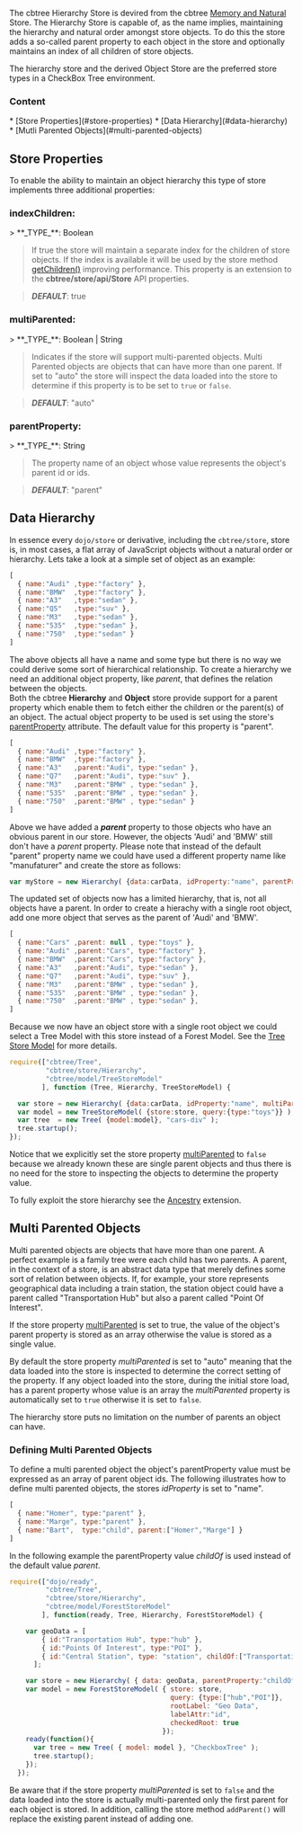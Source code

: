 The cbtree Hierarchy Store is devired from the cbtree [Memory and Natural](Store#store-types)
Store. The Hierarchy Store is capable of, as the name implies, maintaining the
hierarchy and natural order amongst store objects. To do this the store adds a
so-called parent property to each object in the store and optionally maintains
an index of all children of store objects.

The hierarchy store and the derived Object Store are the preferred store types
in a CheckBox Tree environment.

<h3>Content <span class="mega-octicon octicon-book"></span></h3>
* [Store Properties](#store-properties)
* [Data Hierarchy](#data-hierarchy)
* [Mutli Parented Objects](#multi-parented-objects)



<h2 id="store-properties">Store Properties</h2>
To enable the ability to maintain an object hierarchy this type of store implements
three additional properties:

<h3 id="">indexChildren:</h3>
> **_TYPE_**: Boolean

> If true the store will maintain a separate index for the children of store
> objects. If the index is available it will be used by the store method
> [getChildren()](Store-API#wiki-getchildren) improving performance.
> This property is an extension to the **cbtree/store/api/Store** API properties.

> **_DEFAULT_**: true

<h3 id="">multiParented:</h3>
> **_TYPE_**: Boolean | String

> Indicates if the store will support multi-parented objects. Multi Parented
> objects are objects that can have more than one parent. If set to "auto"
> the store will inspect the data loaded into the store to determine if this
> property is to be set to `true` or `false`.

> **_DEFAULT_**: "auto"

<h3 id="parentproperty">parentProperty:</h3>
> **_TYPE_**: String

> The property name of an object whose value represents the object's parent id
> or ids.

> **_DEFAULT_**: "parent"




<h2 id="data-hierarchy">Data Hierarchy</h2>

In essence every `dojo/store` or derivative, including the `cbtree/store`, store
is, in most cases, a flat array of JavaScript objects without a natural order or
hierarchy. Lets take a look at a simple set of object as an example:

```javascript
[
  { name:"Audi" ,type:"factory" },
  { name:"BMW"  ,type:"factory" },
  { name:"A3"   ,type:"sedan" },
  { name:"Q5"   ,type:"suv" },
  { name:"M3"   ,type:"sedan" },
  { name:"535"  ,type:"sedan" },
  { name:"750"  ,type:"sedan" }
]
```
The above objects all have a name and some type but there is no way we could
derive some sort of hierarchical relationship. To create a hierarchy we need
an additional object property, like *parent*, that defines the relation between
the objects.  
Both the cbtree **Hierarchy** and **Object** store provide support for a parent
property which enable them to fetch either the children or the parent(s) of an
object. The actual object property to be used is set using the store's 
[parentProperty](Store-API#wiki-parentproperty) attribute. The default value
for this property is "parent".

```javascript
[
  { name:"Audi" ,type:"factory" },
  { name:"BMW"  ,type:"factory" },
  { name:"A3"   ,parent:"Audi", type:"sedan" },
  { name:"Q7"   ,parent:"Audi", type:"suv" },
  { name:"M3"   ,parent:"BMW" , type:"sedan" },
  { name:"535"  ,parent:"BMW" , type:"sedan" },
  { name:"750"  ,parent:"BMW" , type:"sedan" }
]
```
Above we have added a **_parent_** property to those objects who have an obvious
parent in our store. However, the objects 'Audi' and 'BMW' still don't have a 
*parent* property. Please note that instead of the default "parent" property
name we could have used a different property name like "manufaturer" and create
the store as follows:

```javascript
var myStore = new Hierarchy( {data:carData, idProperty:"name", parentProperty:"manufaturer", ...});
```
The updated set of objects now has a limited hierarchy, that is, not all objects
have a parent. In order to create a hierachy with a single root object, add one
more object that serves as the parent of 'Audi' and 'BMW'.

```javascript
[
  { name:"Cars" ,parent: null , type:"toys" },
  { name:"Audi" ,parent:"Cars", type:"factory" },
  { name:"BMW"  ,parent:"Cars", type:"factory" },
  { name:"A3"   ,parent:"Audi", type:"sedan" },
  { name:"Q7"   ,parent:"Audi", type:"suv" },
  { name:"M3"   ,parent:"BMW" , type:"sedan" },
  { name:"535"  ,parent:"BMW" , type:"sedan" },
  { name:"750"  ,parent:"BMW" , type:"sedan" },
]
```
Because we now have an object store with a single root object we could select
a Tree Model with this store instead of a Forest Model. See the 
[Tree Store Model](Model#wiki-tree-store-model) for more details.

```javascript
require(["cbtree/Tree", 
         "cbtree/store/Hierarchy", 
         "cbtree/model/TreeStoreModel"
        ], function (Tree, Hierarchy, TreeStoreModel) {

  var store = new Hierarchy( {data:carData, idProperty:"name", multiParented:false} );
  var model = new TreeStoreModel( {store:store, query:{type:"toys"}} );
  var tree  = new Tree( {model:model}, "cars-div" );
  tree.startup();
});
```
Notice that we explicitly set the store property [multiParented](#multiParented)
to `false` because we already known these are single parent objects and thus
there is no need for the store to inspecting the objects to determine the 
property value.

To fully exploit the store hierarchy see the [Ancestry](Ancestry-Extension) extension.




<h2 id="multi-parented-objects">Multi Parented Objects</h2>
Multi parented objects are objects that have more than one parent. A perfect
example is a family tree were each child has two parents. A parent, in the 
context of a store, is an abstract data type that merely defines some sort of
relation between objects. 
If, for example, your store represents geographical data including a train station,
the station object could have a parent called "Transportation Hub" but also a
parent called "Point Of Interest".

If the store property [multiParented](#multiparented) is set to true, the
value of the object's parent property is stored as an array otherwise the value
is stored as a single value. 

By default the store property _multiParented_ is set to "auto" meaning that the
data loaded into the store is inspected to determine the correct setting of 
the property. If any object loaded into the store, during the initial store
load, has a parent property whose value is an array the _multiParented_ property
is automatically set to `true` otherwise it is set to `false`.

The hierarchy store puts no limitation on the number of parents an object can
have.

### Defining Multi Parented Objects
To define a multi parented object the object's parentProperty value must be 
expressed as an array of parent object ids. The following illustrates how to
define multi parented objects, the stores *idProperty* is set to "name".

```javascript
[
  { name:"Homer", type:"parent" },
  { name:"Marge", type:"parent" },
  { name:"Bart",  type:"child", parent:["Homer","Marge"] }
]
```
In the following example the parentProperty value *childOf* is used instead of
the default value *parent*.

```javascript
require(["dojo/ready", 
         "cbtree/Tree", 
         "cbtree/store/Hierarchy", 
         "cbtree/model/ForestStoreModel"
        ], function(ready, Tree, Hierarchy, ForestStoreModel) {

    var geoData = [
        { id:"Transportation Hub", type:"hub" },
        { id:"Points Of Interest", type:"POI" },
        { id:"Central Station", type: "station", childOf:["Transportation Hub","Points Of Interest"] }
      ];

    var store = new Hierarchy( { data: geoData, parentProperty:"childOf" });
    var model = new ForestStoreModel( { store: store,
                                        query: {type:["hub","POI"]},
                                        rootLabel: "Geo Data",
                                        labelAttr:"id",
                                        checkedRoot: true
                                      });
    ready(function(){
      var tree = new Tree( { model: model }, "CheckboxTree" );
      tree.startup();
    });
  });
```



<span class="mega-octicon octicon-alert"></span>
Be aware that if the store property _multiParented_ is set to `false` and the data
loaded into the store is actually multi-parented only the first parent for each
object is stored. In addition, calling the store method `addParent()` will
replace the existing parent instead of adding one.
